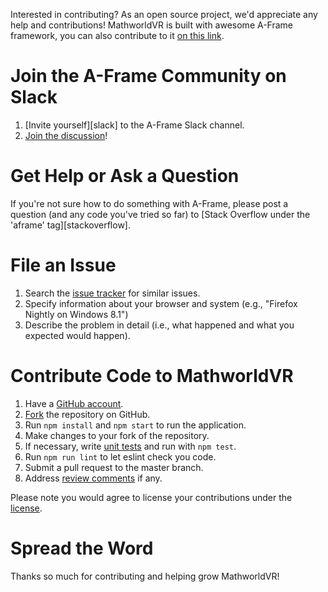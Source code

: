 Interested in contributing? As an open source project, we'd appreciate any help
and contributions! MathworldVR is built with awesome A-Frame framework, you can also
contribute to it [on this link](https://github.com/aframevr/aframe).

# Join the A-Frame Community on Slack

1. [Invite yourself][slack] to the A-Frame Slack channel.
2. [Join the discussion](https://aframevr.slack.com)!

# Get Help or Ask a Question

If you're not sure how to do something with A-Frame, please post a question
(and any code you've tried so far) to [Stack Overflow under the 'aframe'
tag][stackoverflow].

# File an Issue

1. Search the [issue tracker](https://github.com/michaltakac/mathworldvr/issues) for similar issues.
2. Specify information about your browser and system (e.g., "Firefox Nightly on Windows 8.1")
3. Describe the problem in detail (i.e., what happened and what you expected would happen).

# Contribute Code to MathworldVR

1. Have a [GitHub account](https://github.com/join).
2. [Fork](https://github.com/michaltakac/mathworldvr/fork) the repository on GitHub.
3. Run `npm install` and `npm start` to run the application.
4. Make changes to your fork of the repository.
5. If necessary, write [unit tests](tests/) and run with `npm test`.
6. Run `npm run lint` to let eslint check you code.
7. Submit a pull request to the master branch.
8. Address [review comments](http://stackoverflow.com/questions/9790448/how-to-update-a-pull-request) if any.

Please note you would agree to license your contributions under the [license](LICENSE).

# Spread the Word

Thanks so much for contributing and helping grow MathworldVR!
